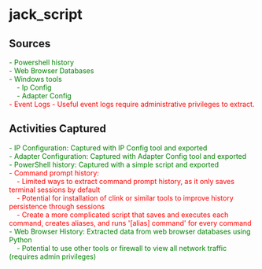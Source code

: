 # jack_script

## Sources

<span style="color: green;">- Powershell history</span><br>
<span style="color: green;">- Web Browser Databases</span><br>
<span style="color: green;">- Windows tools</span><br>
&nbsp;&nbsp;&nbsp;&nbsp;<span style="color: green;">- Ip Config</span><br>
&nbsp;&nbsp;&nbsp;&nbsp;<span style="color: green;">- Adapter Config</span><br>
<span style="color: red;">- Event Logs - Useful event logs require administrative privileges to extract.</span>

## Activities Captured

<span style="color: green;">- IP Configuration: Captured with IP Config tool and exported</span><br>
<span style="color: green;">- Adapter Configuration: Captured with Adapter Config tool and exported</span><br>
<span style="color: green;">- PowerShell history: Captured with a simple script and exported</span><br>
<span style="color: red;">- Command prompt history:</span><br>
&nbsp;&nbsp;&nbsp;&nbsp;<span style="color: red;">- Limited ways to extract command prompt history, as it only saves terminal sessions by default</span><br>
&nbsp;&nbsp;&nbsp;&nbsp;<span style="color: red;">- Potential for installation of clink or similar tools to improve history persistence through sessions</span><br>
&nbsp;&nbsp;&nbsp;&nbsp;<span style="color: red;">- Create a more complicated script that saves and executes each command, creates aliases, and runs '[alias] command' for every command</span><br>
<span style="color: green;">- Web Browser History: Extracted data from web browser databases using Python</span><br>
&nbsp;&nbsp;&nbsp;&nbsp;<span style="color: green;">- Potential to use other tools or firewall to view all network traffic (requires admin privileges)</span>
